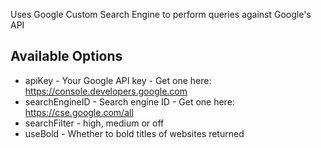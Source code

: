 Uses Google Custom Search Engine to perform queries against Google's API

## Available Options ##

- apiKey - Your Google API key - Get one here: https://console.developers.google.com
- searchEngineID - Search engine ID - Get one here: https://cse.google.com/all
- searchFilter - high, medium or off
- useBold - Whether to bold titles of websites returned
